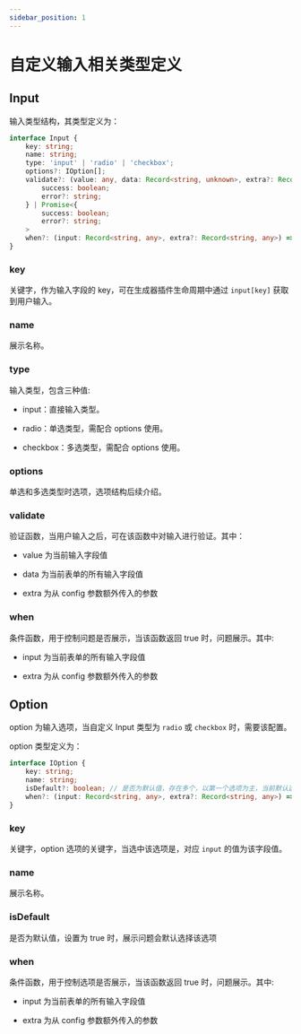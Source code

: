 ```yaml
---
sidebar_position: 1
---
```


# 自定义输入相关类型定义

## Input

输入类型结构，其类型定义为：

```typescript
interface Input {
    key: string;
    name: string;
    type: 'input' | 'radio' | 'checkbox';
    options?: IOption[];
    validate?: (value: any, data: Record<string, unknown>, extra?: Record<string, unknown>) => {
        success: boolean;
        error?: string;
    } | Promise<{
        success: boolean;
        error?: string;
    >
    when?: (input: Record<string, any>, extra?: Record<string, any>) => Promise<boolean>
}
```

### key

关键字，作为输入字段的 key，可在生成器插件生命周期中通过 `input[key]` 获取到用户输入。

### name

展示名称。

### type

输入类型，包含三种值:

- input：直接输入类型。

- radio：单选类型，需配合 options 使用。

- checkbox：多选类型，需配合 options 使用。

### options

单选和多选类型时选项，选项结构后续介绍。

### validate

验证函数，当用户输入之后，可在该函数中对输入进行验证。其中：

- value 为当前输入字段值

- data 为当前表单的所有输入字段值

- extra 为从 config 参数额外传入的参数

### when

条件函数，用于控制问题是否展示，当该函数返回 true 时，问题展示。其中:

- input 为当前表单的所有输入字段值

- extra 为从 config 参数额外传入的参数

## Option

option 为输入选项，当自定义 Input 类型为 `radio` 或 `checkbox` 时，需要该配置。

option 类型定义为：

```typescript
interface IOption {
    key: string;
    name: string;
    isDefault?: boolean; // 是否为默认值，存在多个，以第一个选项为主，当前默认选项正好不展示，将会取第一个展示的选项值
    when?: (input: Record<string, any>, extra?: Record<string, any>) => Promise<boolean> // 问题可根据之前输入决定是否展示
}
```

### key

关键字，option 选项的关键字，当选中该选项是，对应 `input` 的值为该字段值。

### name

展示名称。

### isDefault

是否为默认值，设置为 true 时，展示问题会默认选择该选项

### when

条件函数，用于控制选项是否展示，当该函数返回 true 时，问题展示。其中:

- input 为当前表单的所有输入字段值

- extra 为从 config 参数额外传入的参数